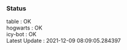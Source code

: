 ### Status


table : OK  
hogwarts : OK  
icy-bot : OK  
Latest Update : 2021-12-09 08:09:05.284397

